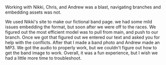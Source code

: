 Working with Nikki, Chris, and Andrew was a blast, navigating branches and embedding assets was not.

We used Nikki's site to make our fictional band page. we had some mild issues embedding the format, but soon after we were off to the races. We figured out the most efficient model was to pull from main, and push to our branch. Once we got that figured out we entered our text and asked you for help with the conflicts. After that I made a band photo and Andrew made an MP3. We got the audio to properly work, but we couldn't figure out how to get the band image to work. Overall, it was a fun experience, but I wish we had a little more time to troubleshoot.
